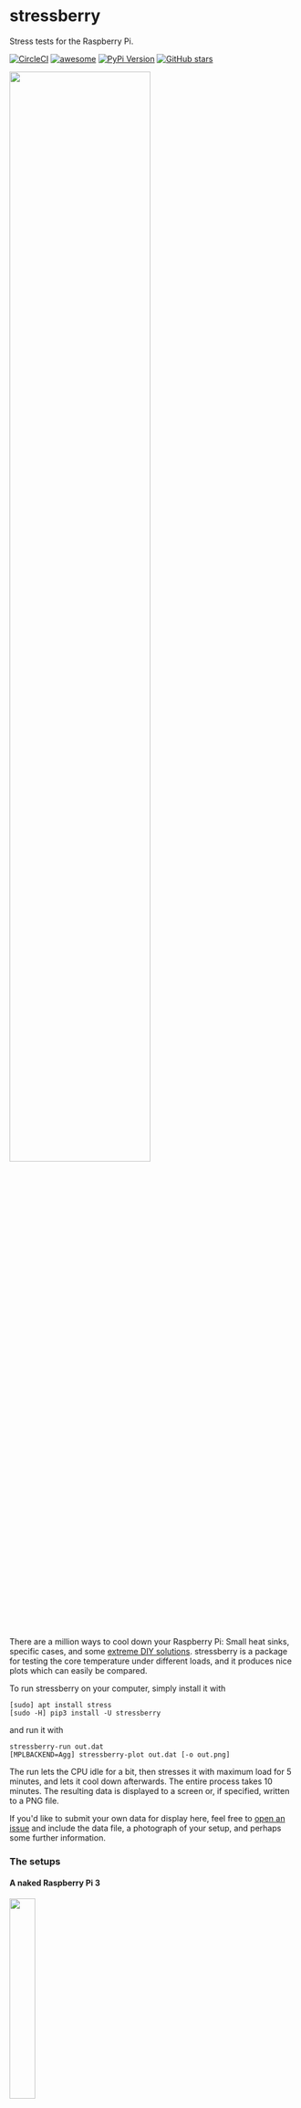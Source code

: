 # stressberry

Stress tests for the Raspberry Pi.

[![CircleCI](https://img.shields.io/circleci/project/github/nschloe/stressberry/master.svg)](https://circleci.com/gh/nschloe/stressberry/tree/master)
[![awesome](https://img.shields.io/badge/awesome-yes-brightgreen.svg)](https://github.com/nschloe/stressberry)
[![PyPi Version](https://img.shields.io/pypi/v/stressberry.svg)](https://pypi.python.org/pypi/stressberry)
[![GitHub stars](https://img.shields.io/github/stars/nschloe/stressberry.svg?logo=github&label=Stars)](https://github.com/nschloe/stressberry)

<img src="https://nschloe.github.io/stressberry/all.png" width="70%">

There are a million ways to cool down your Raspberry Pi: Small heat sinks,
specific cases, and some [extreme DIY solutions](https://youtu.be/WfQMLInuwws).
stressberry is a package for testing the core temperature under different
loads, and it produces nice plots which can easily be compared.

To run stressberry on your computer, simply install it with
```
[sudo] apt install stress
[sudo -H] pip3 install -U stressberry
```
and run it with
```
stressberry-run out.dat
[MPLBACKEND=Agg] stressberry-plot out.dat [-o out.png]
```
The run lets the CPU idle for a bit, then stresses it with maximum load for 5
minutes, and lets it cool down afterwards. The entire process takes 10 minutes.
The resulting data is displayed to a screen or, if specified, written to a PNG
file.

If you'd like to submit your own data for display here, feel free to
[open an issue](https://github.com/nschloe/stressberry/issues) and include the
data file, a photograph of your setup, and perhaps some further information.

### The setups

#### A naked Raspberry Pi 3

<img src="https://nschloe.github.io/stressberry/naked-photo.jpg" width="30%">

The Raspberry Pi 3 without fans, heat sinks, or particular cases. The idle core
temperature is about 47°C, under heavy load it reaches 80°C (at which point the
CPU frequency is throttled).

#### A simple acrylic case

<img src="https://nschloe.github.io/stressberry/acryl-photo.jpg" width="30%">

Your average acrylic case from eBay. Temperature measurements are bit warmer
than with the naked Raspberry Pi, presumable because the case hinders the free
air flow.

#### A black full-body aluminum alloy case

<img src="https://nschloe.github.io/stressberry/fasttech-photo.jpg" width="30%">

I got [this case](https://www.fasttech.com/p/5299000) from FastTech for about
$17. It's basically a full-body aluminum alloy case with heat pads for the CPU
and the RAM chip. The heat is dissipated _very_ well and in fact beats
every other solution I've seen so far,
including [the extreme DIY passive cooling setup](https://youtu.be/WfQMLInuwws).


### Testing

To run the tests, just check out this repository and type
```
pytest
```

### Distribution

To create a new release

1. bump the `__version__` number,

2. publish to PyPi and GitHub:
    ```
    $ make publish
    ```

### License
stressberry is published under the [MIT license](https://en.wikipedia.org/wiki/MIT_License).
